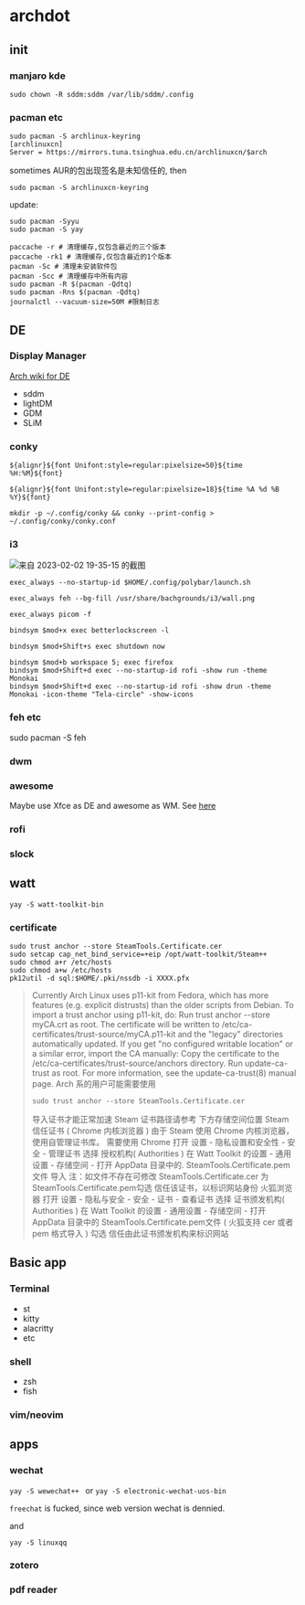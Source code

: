 # archdot

## init
### manjaro kde

```
sudo chown -R sddm:sddm /var/lib/sddm/.config
```

### pacman etc


```shell
sudo pacman -S archlinux-keyring
[archlinuxcn]
Server = https://mirrors.tuna.tsinghua.edu.cn/archlinuxcn/$arch
```
sometimes AUR的包出现签名是未知信任的, then
```
sudo pacman -S archlinuxcn-keyring
```

update:
```shell
sudo pacman -Syyu
sudo pacman -S yay
```
```shell
paccache -r # 清理缓存,仅包含最近的三个版本
paccache -rk1 # 清理缓存,仅包含最近的1个版本
pacman -Sc # 清理未安装软件包
pacman -Scc # 清理缓存中所有内容
sudo pacman -R $(pacman -Qdtq)
sudo pacman -Rns $(pacman -Qdtq)
journalctl --vacuum-size=50M #限制日志
```


## DE

### Display Manager
[Arch wiki for DE](https://wiki.archlinux.org/title/Display_manager)
- sddm
- lightDM
- GDM
- SLiM
### conky
```shell
${alignr}${font Unifont:style=regular:pixelsize=50}${time %H:%M}${font}

${alignr}${font Unifont:style=regular:pixelsize=18}${time %A %d %B %Y}${font}

mkdir -p ~/.config/conky && conky --print-config > ~/.config/conky/conky.conf
```
### i3
![来自 2023-02-02 19-35-15 的截图](https://user-images.githubusercontent.com/108179798/216314424-de609e26-df66-4794-9a09-f65f2ed9fa9a.png)
```shell
exec_always --no-startup-id $HOME/.config/polybar/launch.sh

exec_always feh --bg-fill /usr/share/bachgrounds/i3/wall.png

exec_always picom -f

bindsym $mod+x exec betterlockscreen -l

bindsym $mod+Shift+s exec shutdown now

bindsym $mod+b workspace 5; exec firefox
bindsym $mod+Shift+d exec --no-startup-id rofi -show run -theme Monokai
bindsym $mod+Shift+d exec --no-startup-id rofi -show drun -theme Monokai -icon-theme "Tela-circle" -show-icons
```
### feh etc
sudo pacman -S feh

### dwm

### awesome
Maybe use Xfce as DE and awesome as WM. See [here](https://wiki.archlinux.org/title/Xfce#Use_a_different_window_manager)
### rofi

### slock


## watt
```shell
yay -S watt-toolkit-bin
```


### certificate

```shell
sudo trust anchor --store SteamTools.Certificate.cer
sudo setcap cap_net_bind_service=+eip /opt/watt-toolkit/Steam++
sudo chmod a+r /etc/hosts
sudo chmod a+w /etc/hosts
pk12util -d sql:$HOME/.pki/nssdb -i XXXX.pfx
```

> Currently Arch Linux uses p11-kit from Fedora, which has more features (e.g. explicit distrusts) than the older scripts from Debian. To import a trust anchor using p11-kit, do:
> Run trust anchor --store myCA.crt 
> as root.
> The certificate will be written to /etc/ca-certificates/trust-source/myCA.p11-kit and the "legacy" directories automatically updated.
> If you get "no configured writable location" or a similar error, import the CA manually:
> Copy the certificate to the /etc/ca-certificates/trust-source/anchors directory.
> Run update-ca-trust as root.
> For more information, see the update-ca-trust(8) manual page.
> Arch 系的用户可能需要使用
> ```shell
> sudo trust anchor --store SteamTools.Certificate.cer 
> ```
> 导入证书才能正常加速 Steam
> 证书路径请参考 下方存储空间位置
> Steam 信任证书 ( Chrome 内核浏览器 )
> 由于 Steam 使用 Chrome 内核浏览器，使用自管理证书库。
> 需要使用 Chrome 打开 设置 - 隐私设置和安全性 - 安全 - 管理证书
> 选择 授权机构( Authorities )
> 在 Watt Toolkit 的设置 - 通用设置 - 存储空间 - 打开 AppData 目录中的. 
> SteamTools.Certificate.pem文件 导入
> 注：如文件不存在可修改 SteamTools.Certificate.cer 为 SteamTools.Certificate.pem勾选 信任该证书，以标识网站身份
> 火狐浏览器 
> 打开 设置 - 隐私与安全 - 安全 - 证书 - 查看证书
> 选择 证书颁发机构( Authorities )
> 在 Watt Toolkit 的设置 - 通用设置 - 存储空间 - 打开 AppData 目录中的
> SteamTools.Certificate.pem文件 ( 火狐支持 cer 或者 pem 格式导入 )
> 勾选 信任由此证书颁发机构来标识网站


## Basic app
### Terminal
- st
- kitty
- alacritty
- etc

### shell
- zsh
- fish

### vim/neovim

## apps
### wechat
`yay -S wewechat++ ` 
or
`yay -S electronic-wechat-uos-bin ` 


`freechat` is fucked, since web version wechat is dennied. 

and 

`yay -S linuxqq`

### zotero

### pdf reader

